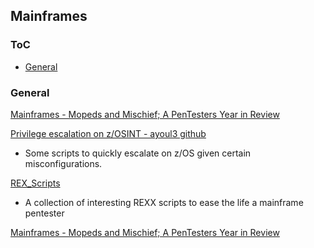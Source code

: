 ## Mainframes


### ToC
* [General](#general)





### <a name="general"></a>General

[Mainframes - Mopeds and Mischief; A PenTesters Year in Review](http://www.irongeek.com/i.php?page=videos/derbycon4/t203-mainframes-mopeds-and-mischief-a-pentesters-year-in-review-tyler-wrightson)

[Privilege escalation on z/OSINT - ayoul3 github](https://github.com/ayoul3/Privesc)
* Some scripts to quickly escalate on z/OS given certain misconfigurations.

[REX_Scripts](https://github.com/ayoul3/Rexx_scripts)
* A collection of interesting REXX scripts to ease the life a mainframe pentester

[Mainframes - Mopeds and Mischief; A PenTesters Year in Review](http://www.irongeek.com/i.php?page=videos/derbycon4/t203-mainframes-mopeds-and-mischief-a-pentesters-year-in-review-tyler-wrightson)

